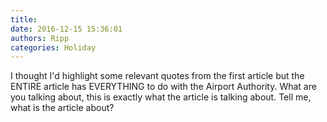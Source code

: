 ```yaml
---
title: 
date: 2016-12-15 15:36:01
authors: Ripp
categories: Holiday
---
```


 I thought I'd highlight some relevant quotes from the first article but the ENTIRE article has EVERYTHING to do with the Airport Authority. What are you talking about, this is exactly what the article is talking about. Tell me, what is the article about?